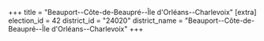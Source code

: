 +++
title = "Beauport--Côte-de-Beaupré--Île d'Orléans--Charlevoix"
[extra]
election_id = 42
district_id = "24020"
district_name = "Beauport--Côte-de-Beaupré--Île d'Orléans--Charlevoix"
+++
